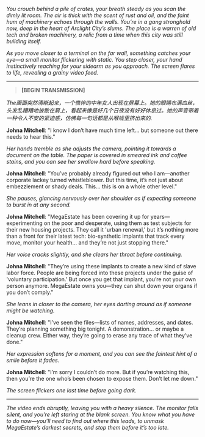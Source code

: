 *You crouch behind a pile of crates, your breath steady as you scan the dimly lit room. The air is thick with the scent of rust and oil, and the faint hum of machinery echoes through the walls. You’re in a gang stronghold now, deep in the heart of Arclight City’s slums. The place is a warren of old tech and broken machinery, a relic from a time when this city was still building itself.*

*As you move closer to a terminal on the far wall, something catches your eye—a small monitor flickering with static. You step closer, your hand instinctively reaching for your sidearm as you approach. The screen flares to life, revealing a grainy video feed.* 

---

> **[BEGIN TRANSMISSION]**

*The画面突然清晰起来，一个憔悴的中年女人出现在屏幕上。她的眼睛布满血丝，头发乱糟糟地披散在肩上，看起来像是好几个日夜没有好好休息过。她的声音带着一种令人不安的紧迫感，仿佛每一句话都是从喉咙里挤出来的.*

**Johna Mitchell**: "I know I don’t have much time left... but someone out there needs to hear this."

*Her hands tremble as she adjusts the camera, pointing it towards a document on the table. The paper is covered in smeared ink and coffee stains, and you can see her swallow hard before speaking.*

**Johna Mitchell**: "You’ve probably already figured out who I am—another corporate lackey turned whistleblower. But this time, it’s not just about embezzlement or shady deals. This... this is on a whole other level."

*She pauses, glancing nervously over her shoulder as if expecting someone to burst in at any second.*

**Johna Mitchell**: "MegaEstate has been covering it up for years—experimenting on the poor and desperate, using them as test subjects for their new housing projects. They call it 'urban renewal,' but it’s nothing more than a front for their latest tech: bio-synthetic implants that track every move, monitor your health... and they’re not just stopping there."

*Her voice cracks slightly, and she clears her throat before continuing.*

**Johna Mitchell**: "They’re using these implants to create a new kind of slave labor force. People are being forced into these projects under the guise of 'voluntary participation.' But once you get that implant, you’re not your own person anymore. MegaEstate owns you—they can shut down your organs if you don’t comply."

*She leans in closer to the camera, her eyes darting around as if someone might be watching.*

**Johna Mitchell**: "I’ve seen the files—lists of names, addresses, and dates. They’re planning something big tonight. A demonstration... or maybe a cleanup crew. Either way, they’re going to erase any trace of what they’ve done."

*Her expression softens for a moment, and you can see the faintest hint of a smile before it fades.*

**Johna Mitchell**: "I’m sorry I couldn’t do more. But if you’re watching this, then you’re the one who’s been chosen to expose them. Don’t let me down."

*The screen flickers one last time before going dark.*

---

*The video ends abruptly, leaving you with a heavy silence. The monitor falls silent, and you’re left staring at the blank screen. You know what you have to do now—you’ll need to find out where this leads, to unmask MegaEstate’s darkest secrets, and stop them before it’s too late.*